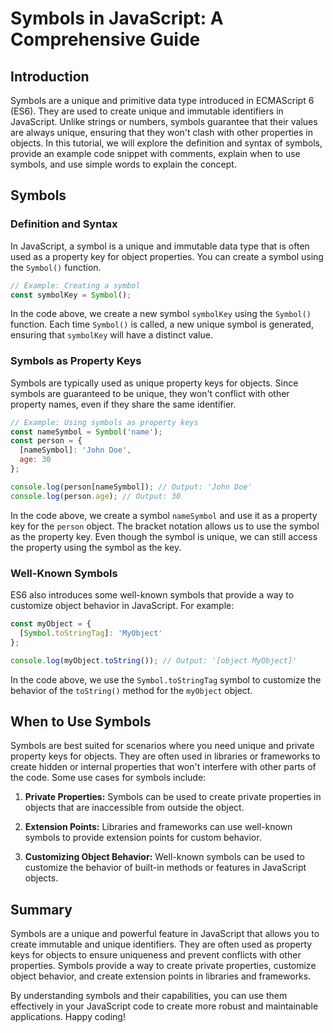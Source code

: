 # Symbols in JavaScript: A Comprehensive Guide

## Introduction

Symbols are a unique and primitive data type introduced in ECMAScript 6 (ES6). They are used to create unique and immutable identifiers in JavaScript. Unlike strings or numbers, symbols guarantee that their values are always unique, ensuring that they won't clash with other properties in objects. In this tutorial, we will explore the definition and syntax of symbols, provide an example code snippet with comments, explain when to use symbols, and use simple words to explain the concept.

## Symbols

### Definition and Syntax

In JavaScript, a symbol is a unique and immutable data type that is often used as a property key for object properties. You can create a symbol using the `Symbol()` function.

```javascript
// Example: Creating a symbol
const symbolKey = Symbol();
```

In the code above, we create a new symbol `symbolKey` using the `Symbol()` function. Each time `Symbol()` is called, a new unique symbol is generated, ensuring that `symbolKey` will have a distinct value.

### Symbols as Property Keys

Symbols are typically used as unique property keys for objects. Since symbols are guaranteed to be unique, they won't conflict with other property names, even if they share the same identifier.

```javascript
// Example: Using symbols as property keys
const nameSymbol = Symbol('name');
const person = {
  [nameSymbol]: 'John Doe',
  age: 30
};

console.log(person[nameSymbol]); // Output: 'John Doe'
console.log(person.age); // Output: 30
```

In the code above, we create a symbol `nameSymbol` and use it as a property key for the `person` object. The bracket notation allows us to use the symbol as the property key. Even though the symbol is unique, we can still access the property using the symbol as the key.

### Well-Known Symbols

ES6 also introduces some well-known symbols that provide a way to customize object behavior in JavaScript. For example:

```javascript
const myObject = {
  [Symbol.toStringTag]: 'MyObject'
};

console.log(myObject.toString()); // Output: '[object MyObject]'
```

In the code above, we use the `Symbol.toStringTag` symbol to customize the behavior of the `toString()` method for the `myObject` object.

## When to Use Symbols

Symbols are best suited for scenarios where you need unique and private property keys for objects. They are often used in libraries or frameworks to create hidden or internal properties that won't interfere with other parts of the code. Some use cases for symbols include:

1. **Private Properties:** Symbols can be used to create private properties in objects that are inaccessible from outside the object.

2. **Extension Points:** Libraries and frameworks can use well-known symbols to provide extension points for custom behavior.

3. **Customizing Object Behavior:** Well-known symbols can be used to customize the behavior of built-in methods or features in JavaScript objects.

## Summary

Symbols are a unique and powerful feature in JavaScript that allows you to create immutable and unique identifiers. They are often used as property keys for objects to ensure uniqueness and prevent conflicts with other properties. Symbols provide a way to create private properties, customize object behavior, and create extension points in libraries and frameworks.

By understanding symbols and their capabilities, you can use them effectively in your JavaScript code to create more robust and maintainable applications. Happy coding!